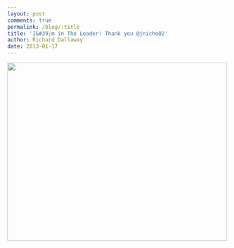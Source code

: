 ```yaml
---
layout: post
comments: true
permalink: /blog/:title
title: 'I&#39;m in The Leader! Thank you @jnicho02'
author: Richard Dallaway
date: 2013-01-17
---
```


<div><a href="http://static.skitters.dallaway.com/leader.png"><img width="500" src="http://static.skitters.dallaway.com/leader.png.500.png" height="406"></img></a></div>


  
    
